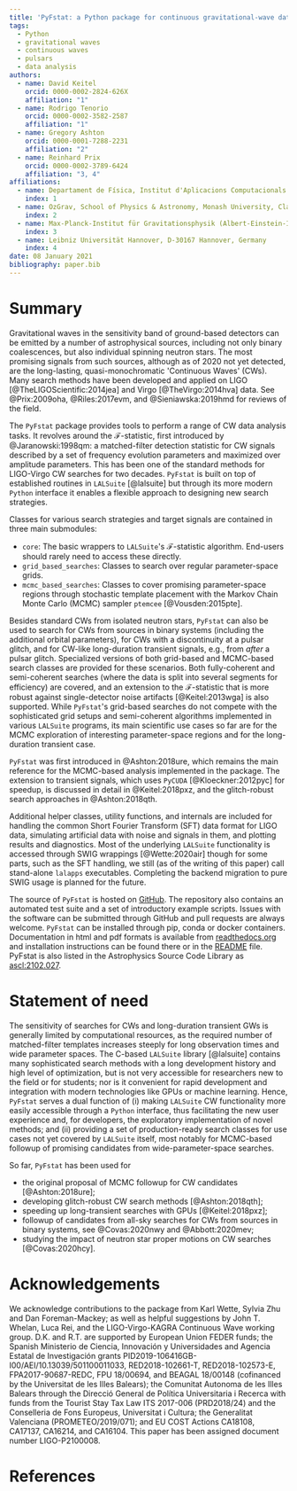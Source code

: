 ```yaml
---
title: 'PyFstat: a Python package for continuous gravitational-wave data analysis'
tags:
  - Python
  - gravitational waves
  - continuous waves
  - pulsars
  - data analysis
authors:
  - name: David Keitel
    orcid: 0000-0002-2824-626X
    affiliation: "1"
  - name: Rodrigo Tenorio
    orcid: 0000-0002-3582-2587
    affiliation: "1"
  - name: Gregory Ashton
    orcid: 0000-0001-7288-2231
    affiliation: "2"
  - name: Reinhard Prix
    orcid: 0000-0002-3789-6424
    affiliation: "3, 4"
affiliations:
  - name: Departament de Física, Institut d'Aplicacions Computacionals i de Codi Comunitari (IAC3), Universitat de les Illes Balears, and Institut d'Estudis Espacials de Catalunya (IEEC), Crta. Valldemossa km 7.5, E-07122 Palma, Spain
    index: 1
  - name: OzGrav, School of Physics & Astronomy, Monash University, Clayton 3800, Victoria, Australia
    index: 2
  - name: Max-Planck-Institut für Gravitationsphysik (Albert-Einstein-Institut), D-30167 Hannover, Germany
    index: 3
  - name: Leibniz Universität Hannover, D-30167 Hannover, Germany
    index: 4
date: 08 January 2021
bibliography: paper.bib
---
```


# Summary

Gravitational waves in the sensitivity band of ground-based detectors
can be emitted by a number of astrophysical sources,
including not only binary coalescences, but also individual spinning neutron stars.
The most promising signals from such sources,
although as of 2020 not yet detected,
are the long-lasting, quasi-monochromatic 'Continuous Waves' (CWs).
Many search methods have been developed and applied on
LIGO [@TheLIGOScientific:2014jea]
and Virgo [@TheVirgo:2014hva] data.
See @Prix:2009oha, @Riles:2017evm, and @Sieniawska:2019hmd for reviews of the field.

The `PyFstat` package provides tools
to perform a range of CW data analysis tasks.
It revolves around the $\mathcal{F}$-statistic,
first introduced by @Jaranowski:1998qm:
a matched-filter detection statistic for CW signals
described by a set of frequency evolution parameters
and maximized over amplitude parameters.
This has been one of the standard methods for LIGO-Virgo CW searches for two decades.
`PyFstat` is built on top of established routines
in `LALSuite` [@lalsuite]
but through its more modern `Python` interface
it enables a flexible approach to designing new search strategies.

Classes for various search strategies and target signals
are contained in three main submodules:

- `core`: The basic wrappers to `LALSuite`'s $\mathcal{F}$-statistic algorithm.
End-users should rarely need to access these directly.
- `grid_based_searches`: Classes to search over regular parameter-space grids.
- `mcmc_based_searches`: Classes to cover promising parameter-space regions
through stochastic template placement with the Markov Chain Monte Carlo (MCMC) sampler `ptemcee` [@Vousden:2015pte].

Besides standard CWs from isolated neutron stars, `PyFstat` can also be used
to search for CWs from sources in binary systems (including the additional orbital parameters),
for CWs with a discontinuity at a pulsar glitch,
and for CW-like long-duration transient signals, e.g., from _after_ a pulsar glitch.
Specialized versions of both grid-based and MCMC-based search classes
are provided for these scenarios.
Both fully-coherent and semi-coherent searches
(where the data is split into several segments for efficiency)
are covered,
and an extension to the $\mathcal{F}$-statistic
that is more robust against single-detector noise artifacts
[@Keitel:2013wga]
is also supported.
While `PyFstat`'s grid-based searches do not compete with the sophisticated
grid setups and semi-coherent algorithms implemented in various `LALSuite` programs,
its main scientific use cases so far are for the MCMC exploration
of interesting parameter-space regions
and for the long-duration transient case.

`PyFstat` was first introduced in @Ashton:2018ure, which remains the main reference
for the MCMC-based analysis implemented in the package.
The extension to transient signals, which uses `PyCUDA` [@Kloeckner:2012pyc] for speedup,
is discussed in detail in @Keitel:2018pxz,
and the glitch-robust search approaches in @Ashton:2018qth.

Additional helper classes, utility functions, and internals are included for
handling the common Short Fourier Transform (SFT) data format for LIGO data,
simulating artificial data with noise and signals in them,
and plotting results and diagnostics.
Most of the underlying `LALSuite` functionality is accessed through SWIG wrappings [@Wette:2020air]
though for some parts, such as the SFT handling,
we still (as of the writing of this paper) call stand-alone `lalapps` executables.
Completing the backend migration to pure SWIG usage is planned for the future.

The source of `PyFstat` is hosted on [GitHub](https://github.com/PyFstat/PyFstat/).
The repository also contains an automated test suite
and a set of introductory example scripts.
Issues with the software can be submitted through GitHub
and pull requests are always welcome.
`PyFstat` can be installed through pip, conda or docker containers.
Documentation in html and pdf formats is available from [readthedocs.org](https://readthedocs.org/projects/pyfstat/)
and installation instructions can be found there
or in the [README](https://github.com/PyFstat/PyFstat/blob/master/README.md) file.
PyFstat is also listed in the Astrophysics Source Code Library as [ascl:2102.027](https://ascl.net/2102.027).


# Statement of need

The sensitivity of searches for CWs and long-duration transient GWs
is generally limited by computational resources,
as the required number of matched-filter templates increases steeply
for long observation times and wide parameter spaces.
The C-based `LALSuite` library [@lalsuite] contains many sophisticated search methods
with a long development history and high level of optimization,
but is not very accessible for researchers new to the field or for students;
nor is it convenient for rapid development and integration with modern technologies
like GPUs or machine learning.
Hence, `PyFstat` serves a dual function of
(i) making `LALSuite` CW functionality more easily accessible through a `Python` interface,
thus facilitating the new user experience and,
for developers, the exploratory implementation of novel methods;
and (ii) providing a set of production-ready search classes for use cases not yet covered by `LALSuite` itself,
most notably for MCMC-based followup of promising candidates from wide-parameter-space searches.

So far, `PyFstat` has been used for

- the original proposal of MCMC followup for CW candidates [@Ashton:2018ure];
- developing glitch-robust CW search methods [@Ashton:2018qth];
- speeding up long-transient searches with GPUs [@Keitel:2018pxz];
- followup of candidates from all-sky searches for CWs from sources in binary systems,
see @Covas:2020nwy and @Abbott:2020mev;
- studying the impact of neutron star proper motions on CW searches [@Covas:2020hcy].

# Acknowledgements

We acknowledge contributions to the package from Karl Wette, Sylvia Zhu and Dan Foreman-Mackey;
as well as helpful suggestions by John T. Whelan, Luca Rei,
and the LIGO-Virgo-KAGRA Continuous Wave working group.
D.K. and R.T. are supported by European Union FEDER funds;
the Spanish Ministerio de Ciencia, Innovación y Universidades and Agencia Estatal de Investigación grants
PID2019-106416GB-I00/AEI/10.13039/501100011033,
RED2018-102661-T,
RED2018-102573-E,
FPA2017-90687-REDC,
FPU 18/00694,
and BEAGAL 18/00148 (cofinanced by the Universitat de les Illes Balears);
the Comunitat Autonoma de les Illes Balears
through the Direcció General de Política Universitaria i Recerca with funds from the Tourist Stay Tax Law ITS 2017-006 (PRD2018/24)
and the Conselleria de Fons Europeus, Universitat i Cultura;
the Generalitat Valenciana (PROMETEO/2019/071);
and
EU COST Actions CA18108, CA17137, CA16214, and CA16104.
This paper has been assigned document number LIGO-P2100008.

# References
